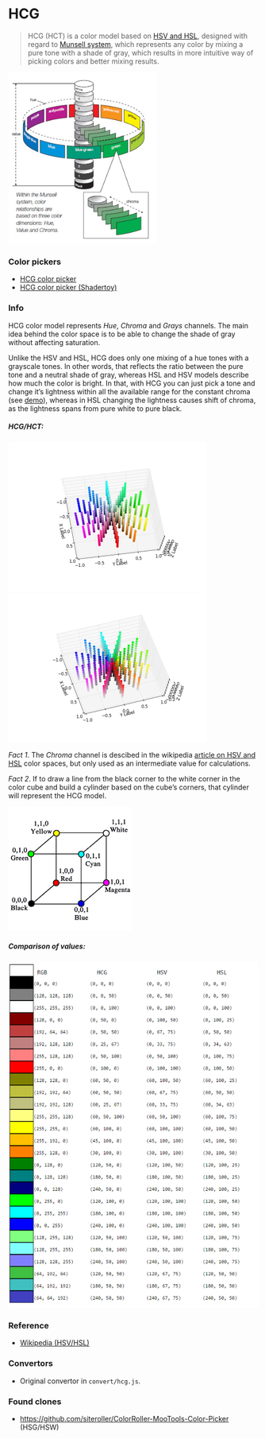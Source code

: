 # HCG
> HCG (HCT) is a color model based on [HSV and HSL](https://en.wikipedia.org/wiki/HSL_and_HSV), designed with regard to [Munsell system](https://en.wikipedia.org/wiki/Munsell_color_system), which represents any color by mixing a pure tone with a shade of gray, which results in more intuitive way of picking colors and better mixing results.

<img src="/images/munsell.jpg?raw=true" alt="Munsell model" width="300">

### Color pickers
- [HCG color picker](http://acterhd.github.io/hcg-color/colorpicker/index.html) <br>
- [HCG color picker (Shadertoy)](https://www.shadertoy.com/view/ldK3Wh) <br>


### Info
HCG color model represents _Hue_, _Chroma_ and _Grays_ channels. The main idea behind the color space is to be able to change the shade of gray without affecting  saturation.

Unlike the HSV and HSL, HCG does only one mixing of a hue tones with a grayscale tones. In other words, that reflects the ratio between the pure tone and a neutral shade of gray, whereas HSL and HSV models describe how much the color is bright. In that, with HCG you can just pick a tone and change it’s lightness within all the available range for the constant chroma (see [demo](http://acterhd.github.io/hcg-color/colorpicker/index.html)), whereas in HSL changing the lightness causes shift of chroma, as the lightness spans from pure white to pure black.

##### HCG/HCT:
<img src="/images/figure1.png?raw=true" alt="HCG model" width="400">
<img src="/images/figure2.png?raw=true" alt="HCG model" width="400">

_Fact 1_. The _Chroma_ channel is descibed in the wikipedia [article on HSV and HSL](https://en.wikipedia.org/wiki/HSL_and_HSV#Hue_and_chroma) color spaces, but only used as an intermediate value for calculations.

_Fact 2_. If to draw a line from the black corner to the white corner in the color cube and build a cylinder based on the cube’s corners, that cylinder will represent the HCG model.

![Cube](/images/cube.png?raw=true "Cube")

##### Comparison of values:
![Conversions](/images/table2.png?raw=true "Conversions table")

### Reference
- [Wikipedia (HSV/HSL)](https://en.wikipedia.org/wiki/HSL_and_HSV)

### Convertors
- Original convertor in `convert/hcg.js`.

### Found clones
- https://github.com/siteroller/ColorRoller-MooTools-Color-Picker (HSG/HSW)

